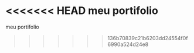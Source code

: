 <<<<<<< HEAD
meu portifolio
=======
meu portifolio
>>>>>>> 136b70839c21b6203dd24554f0f6990a524d24e8
